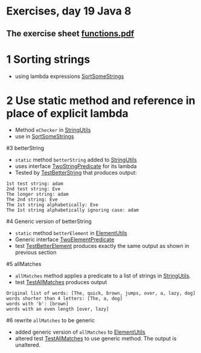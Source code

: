 # Exercises, day 19 Java 8

## The exercise sheet [functions.pdf](functions.pdf) 

# 1 Sorting strings
* using lambda expressions [SortSomeStrings](exercises/src/e01/SortSomeStrings.java)

# 2 Use static method and reference in place of explicit lambda
* Method `eChecker` in [StringUtils](exercises/src/e01/StringUtils.java)
* use in  [SortSomeStrings](exercises/src/e01/SortSomeStrings.java)

#3 betterString
* `static` method `betterString` added to [StringUtils](exercises/src/e01/StringUtils.java)
* uses interface [TwoStringPredicate](exercises/src/e01/TwoStringPredicate.java) for its lambda
* Tested by [TestBetterString](exercises/src/e01/TestBetterString.java) that produces output:

```
1st test string: adam
2nd test string: Eve
The longer string: adam
The 2nd string: Eve
The 1st string alphabetically: Eve
The 1st string alphabetically ignoring case: adam
```

#4 Generic version of betterString
*  `static` method `betterElement` in [ElementUtils](exercises/src/e01/ElementUtils.java)
* Generic interface [TwoElementPredicate](exercises/src/e01/TwoElementPredicate.java)
* test [TestBetterElement](exercises/src/e01/TestBetterElement.java) produces exactly the same output as shown in previous section 

#5 allMatches 
* `allMatches` method applies a predicate to a list of strings in  [StringUtils](exercises/src/e01/StringUtils.java).
* test [TestAllMatches](exercises/src/e01/TestAllMatches.java) produces output

```
Original list of words: [The, quick, brown, jumps, over, a, lazy, dog]
words shorter than 4 letters: [The, a, dog]
words with 'b': [brown]
words with an even length [over, lazy]
```

#6 rewrite `allMatches` to be generic
* added generic version of `allMatches` to  [ElementUtils](exercises/src/e01/ElementUtils.java)
* altered test [TestAllMatches](exercises/src/e01/TestAllMatches.java) to use generic method. The output is unaltered.


